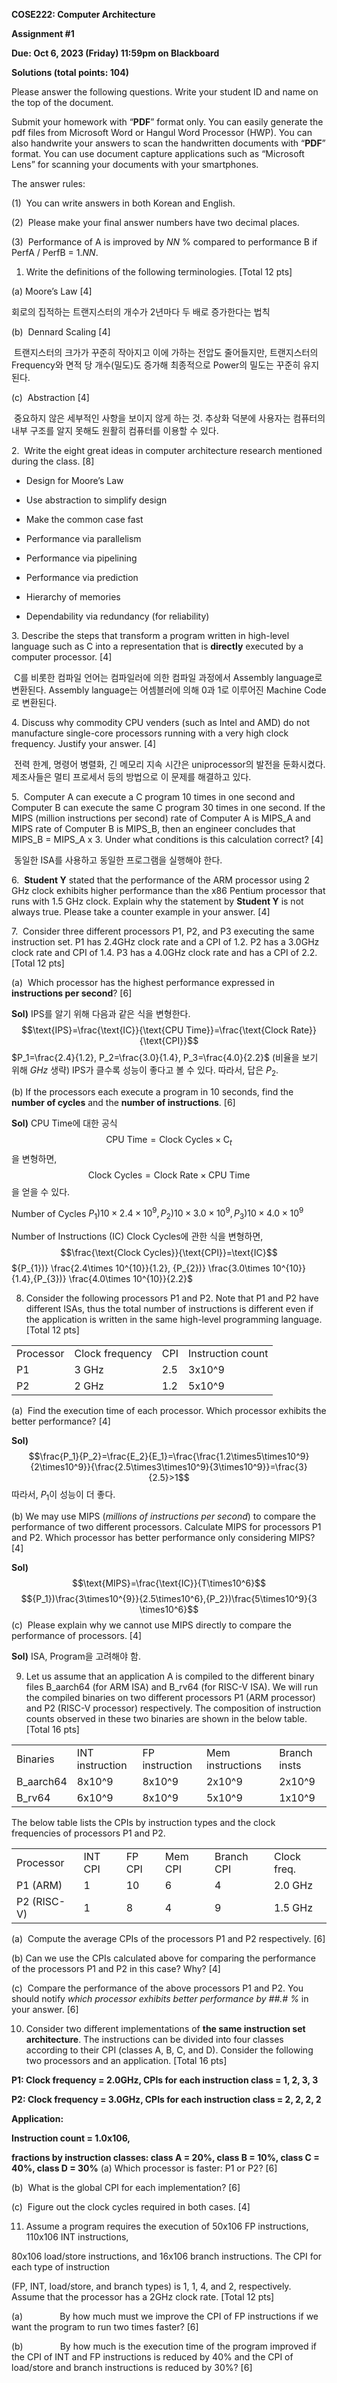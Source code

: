 **COSE222: Computer Architecture**

**Assignment #1**

**Due: Oct 6, 2023 (Friday) 11:59pm on Blackboard**

**Solutions (total points: 104)**

Please answer the following questions. Write your student ID and name on the top of the document.

Submit your homework with “**PDF**” format only. You can easily generate the pdf files from Microsoft Word or Hangul Word Processor (HWP). You can also handwrite your answers to scan the handwritten documents with “**PDF**” format. You can use document capture applications such as “Microsoft Lens” for scanning your documents with your smartphones.

The answer rules:

(1)  You can write answers in both Korean and English.

(2)  Please make your final answer numbers have two decimal places.

(3)  Performance of A is improved by _NN_ % compared to performance B if PerfA / PerfB = 1._NN_.

1. Write the definitions of the following terminologies. [Total 12 pts]

(a) Moore’s Law [4]

회로의 집적하는 트랜지스터의 개수가 2년마다 두 배로 증가한다는 법칙

(b)  Dennard Scaling [4]

 트랜지스터의 크가가 꾸준히 작아지고 이에 가하는 전압도 줄어들지만, 트랜지스터의 Frequency와 면적 당 개수(밀도)도 증가해 최종적으로 Power의 밀도는 꾸준히 유지된다.

(c)  Abstraction [4]

 중요하지 않은 세부적인 사항을 보이지 않게 하는 것. 추상화 덕분에 사용자는 컴퓨터의 내부 구조를 알지 못해도 원활히 컴퓨터를 이용할 수 있다.

2.  Write the eight great ideas in computer architecture research mentioned during the class. [8]

* Design for Moore’s Law

* Use abstraction to simplify design

* Make the common case fast

* Performance via parallelism

* Performance via pipelining

* Performance via prediction

* Hierarchy of memories

* Dependability via redundancy (for reliability)

3. Describe the steps that transform a program written in high-level language such as C into a representation that is **directly** executed by a computer processor. [4]

 C를 비롯한 컴파일 언어는 컴파일러에 의한 컴파일 과정에서 Assembly language로 변환된다. Assembly language는 어셈블러에 의해 0과 1로 이루어진 Machine Code로 변환된다.

4. Discuss why commodity CPU venders (such as Intel and AMD) do not manufacture single-core processors running with a very high clock frequency. Justify your answer. [4]

 전력 한계, 명령어 병렬화, 긴 메모리 지속 시간은 uniprocessor의 발전을 둔화시켰다. 제조사들은 멀티 프로세서 등의 방법으로 이 문제를 해결하고 있다.

5.  Computer A can execute a C program 10 times in one second and Computer B can execute the same C program 30 times in one second. If the MIPS (million instructions per second) rate of Computer A is MIPS_A and MIPS rate of Computer B is MIPS_B, then an engineer concludes that MIPS_B = MIPS_A x 3.
Under what conditions is this calculation correct? [4]

 동일한 ISA를 사용하고 동일한 프로그램을 실행해야 한다.

6.  **Student Y** stated that the performance of the ARM processor using 2 GHz clock exhibits higher performance than the x86 Pentium processor that runs with 1.5 GHz clock. Explain why the statement by **Student Y** is not always true. Please take a counter example in your answer. [4]

7.  Consider three different processors P1, P2, and P3 executing the same instruction set. P1 has 2.4GHz clock rate and a CPI of 1.2. P2 has a 3.0GHz clock rate and CPI of 1.4. P3 has a 4.0GHz clock rate and has a CPI of 2.2. [Total 12 pts]

(a)  Which processor has the highest performance expressed in **instructions per second**? [6]

**Sol)** IPS를 알기 위해 다음과 같은 식을 변형한다. $$\text{IPS}=\frac{\text{IC}}{\text{CPU Time}}=\frac{\text{Clock Rate}}{\text{CPI}}$$
$P_1=\frac{2.4}{1.2}, P_2=\frac{3.0}{1.4}, P_3=\frac{4.0}{2.2}$ (비율을 보기 위해 $GHz$ 생략)
IPS가 클수록 성능이 좋다고 볼 수 있다. 따라서, 답은 $P_2$.

(b) If the processors each execute a program in 10 seconds, find the **number of cycles** and the **number of instructions**. [6]

**Sol)**
CPU Time에 대한 공식
$$\text{CPU Time}=\text{Clock Cycles}\times \text{C}_t$$
을 변형하면,
$$\text{Clock Cycles}=\text{Clock Rate}\times \text{CPU Time}$$
을 얻을 수 있다.

Number of Cycles
${P_{1})} 10\times 2.4\times 10^{9}, {P_{2})} 10\times 3.0\times 10^{9},{P_{3})} 10\times 4.0\times 10^9$

Number of Instructions (IC)
Clock Cycles에 관한 식을 변형하면,
$$\frac{\text{Clock Cycles}}{\text{CPI}}=\text{IC}$$
${P_{1})} \frac{2.4\times 10^{10}}{1.2}, {P_{2})} \frac{3.0\times 10^{10}}{1.4},{P_{3})} \frac{4.0\times 10^{10}}{2.2}$

8. Consider the following processors P1 and P2. Note that P1 and P2 have different ISAs, thus the total number of instructions is different even if the application is written in the same high-level programming language. [Total 12 pts]

|   |   |   |   |
|---|---|---|---|
|Processor|Clock frequency|CPI|Instruction count|
|P1|3 GHz|2.5|3x10^9|
|P2|2 GHz|1.2|5x10^9|

(a)  Find the execution time of each processor. Which processor exhibits the better performance? [4]

**Sol)**
$$\frac{P_1}{P_2}=\frac{E_2}{E_1}=\frac{\frac{1.2\times5\times10^9}{2\times10^9}}{\frac{2.5\times3\times10^9}{3\times10^9}}=\frac{3}{2.5}>1$$
따라서, $P_1$이 성능이 더 좋다.

(b) We may use MIPS (_millions of instructions per second_) to compare the performance of two different processors. Calculate MIPS for processors P1 and P2. Which processor has better performance only considering MIPS? [4]

**Sol)**
$$\text{MIPS}=\frac{\text{IC}}{T\times10^6}$$ $${P_1})\frac{3\times10^{9}}{2.5\times10^6},{P_2})\frac{5\times10^9}{3
\times10^6}$$
(c)  Please explain why we cannot use MIPS directly to compare the performance of processors. [4]

**Sol)**
ISA, Program을 고려해야 함.

9. Let us assume that an application A is compiled to the different binary files B_aarch64 (for ARM ISA) and B_rv64 (for RISC-V ISA). We will run the compiled binaries on two different processors P1 (ARM processor) and P2 (RISC-V processor) respectively. The composition of instruction counts observed in these two binaries are shown in the below table. [Total 16 pts]

|   |   |   |   |   |
|---|---|---|---|---|
|Binaries|INT instruction|FP instruction|Mem instructions|Branch insts|
|B_aarch64|8x10^9|8x10^9|2x10^9|2x10^9|
|B_rv64|6x10^9|8x10^9|5x10^9|1x10^9|

The below table lists the CPIs by instruction types and the clock frequencies of processors P1 and P2.

|   |   |   |   |   |   |
|---|---|---|---|---|---|
|Processor|INT CPI|FP CPI|Mem CPI|Branch CPI|Clock freq.|
|P1 (ARM)|1|10|6|4|2.0 GHz|
|P2 (RISC-V)|1|8|4|9|1.5 GHz|

(a)  Compute the average CPIs of the processors P1 and P2 respectively. [6]

(b) Can we use the CPIs calculated above for comparing the performance of the processors P1 and P2 in this case? Why? [4]

(c)  Compare the performance of the above processors P1 and P2. You should notify _which processor_ _exhibits better performance by ##.# %_ in your answer. [6]

10. Consider two different implementations of **the same instruction set architecture**. The instructions can be divided into four classes according to their CPI (classes A, B, C, and D). Consider the following two processors and an application. [Total 16 pts]

**P1: Clock frequency = 2.0GHz, CPIs for each instruction class = 1, 2, 3, 3**

**P2: Clock frequency = 3.0GHz, CPIs for each instruction class = 2, 2, 2, 2**

**Application:** 

**Instruction count = 1.0x106,** 

**fractions by instruction classes: class A = 20%, class B = 10%, class C = 40%, class D = 30%** (a) Which processor is faster: P1 or P2? [6]

(b)  What is the global CPI for each implementation? [6]

(c)  Figure out the clock cycles required in both cases. [4]

11. Assume a program requires the execution of 50x106 FP instructions, 110x106 INT instructions,

80x106 load/store instructions, and 16x106 branch instructions. The CPI for each type of instruction

(FP, INT, load/store, and branch types) is 1, 1, 4, and 2, respectively. Assume that the processor has a 2GHz clock rate. [Total 12 pts]

(a)               By how much must we improve the CPI of FP instructions if we want the program to run two times faster? [6]

(b)               By how much is the execution time of the program improved if the CPI of INT and FP instructions is reduced by 40% and the CPI of load/store and branch instructions is reduced by 30%? [6]